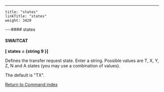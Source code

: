 ---
    title: "states"
    linkTitle: "states"
    weight: 3420
---#### states

#### SWAITCAT

****[ states = {string 9 }]****

Defines the transfer request state. Enter a string. Possible values are T, X, Y, Z, N and A states (you may use a combination of values).

The default is "TX".

[Return to Command index](../../)
